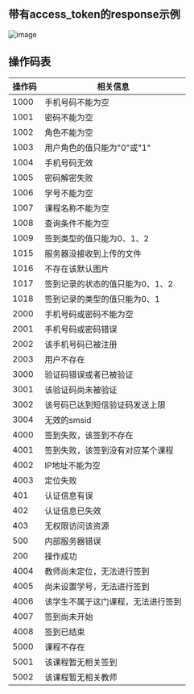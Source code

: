 ## **带有access_token的response示例**
![image](http://linkdust.xicp.net:50843/images/response_demo.png)

## **操作码表**

操作码   |  相关信息
---     |   --- 
1000    |   手机号码不能为空
1001    |   密码不能为空
1002    |   角色不能为空
1003    |   用户角色的值只能为"0"或"1"
1004    |   手机号码无效
1005    |   密码解密失败
1006    |   学号不能为空
1007    |   课程名称不能为空
1008    |   查询条件不能为空
1009    |   签到类型的值只能为0、1、2
1015    |   服务器没接收到上传的文件
1016    |   不存在该默认图片
1017    |   签到记录的状态的值只能为0、1、2
1018    |   签到记录的类型的值只能为0、1
2000    |   手机号码或密码不能为空
2001    |   手机号码或密码错误
2002    |   该手机号码已被注册
2003    |   用户不存在
3000    |   验证码错误或者已被验证
3001    |   该验证码尚未被验证
3002    |   该号码已达到短信验证码发送上限
3004    |   无效的smsid
4000    |   签到失败，该签到不存在
4001    |   签到失败，该签到没有对应某个课程
4002    |   IP地址不能为空
4003    |   定位失败
401     |   认证信息有误
402     |   认证信息已失效
403     |   无权限访问该资源
500     |   内部服务器错误
200     |   操作成功
4004    |   教师尚未定位，无法进行签到
4005    |   尚未设置学号，无法进行签到
4006    |   该学生不属于这门课程，无法进行签到
4007    |   签到尚未开始
4008    |   签到已结束
5000    |   课程不存在
5001    |   该课程暂无相关签到
5002    |   该课程暂无相关教师